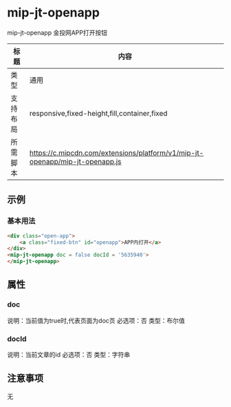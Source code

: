 # mip-jt-openapp

mip-jt-openapp 金投网APP打开按钮

标题|内容
----|----
类型|通用
支持布局|responsive,fixed-height,fill,container,fixed
所需脚本|https://c.mipcdn.com/extensions/platform/v1/mip-jt-openapp/mip-jt-openapp.js

## 示例

### 基本用法
```html
<div class="open-app">
	<a class="fixed-btn" id="openapp">APP内打开</a>
</div>
<mip-jt-openapp doc = false docId = '5635940'>
</mip-jt-openapp>
```

## 属性

### doc

说明：当前值为true时,代表页面为doc页
必选项：否
类型：布尔值

### docId

说明：当前文章的id
必选项：否
类型：字符串

## 注意事项
无
